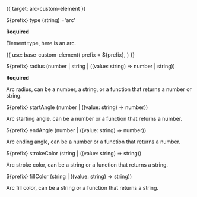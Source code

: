 {{ target: arc-custom-element }}

${prefix} type (string) ='arc'

**Required**

Element type, here is an arc.

{{ use: base-custom-element(
    prefix = ${prefix},
) }}

${prefix} radius (number | string | ((value: string) => number | string))

**Required**

Arc radius, can be a number, a string, or a function that returns a number or string.

${prefix} startAngle (number | ((value: string) => number))

Arc starting angle, can be a number or a function that returns a number.

${prefix} endAngle (number | ((value: string) => number))

Arc ending angle, can be a number or a function that returns a number.

${prefix} strokeColor (string | ((value: string) => string))

Arc stroke color, can be a string or a function that returns a string.

${prefix} fillColor (string | ((value: string) => string))

Arc fill color, can be a string or a function that returns a string.
